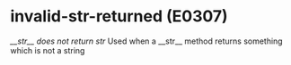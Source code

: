 # invalid-str-returned (E0307)

*\_\_str\_\_ does not return str* Used when a \_\_str\_\_ method returns
something which is not a string
